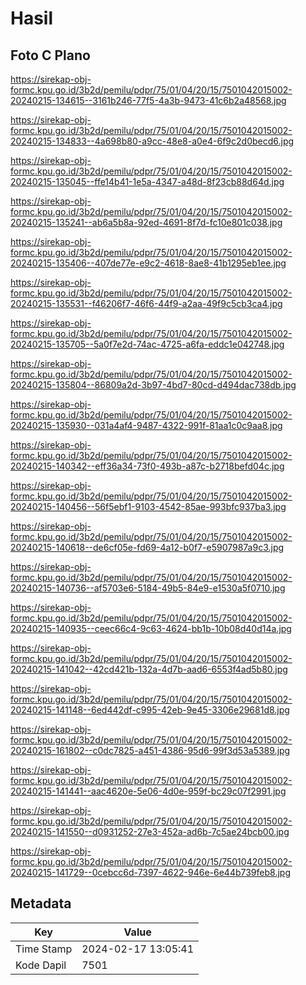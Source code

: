 # Hasil

## Foto C Plano

https://sirekap-obj-formc.kpu.go.id/3b2d/pemilu/pdpr/75/01/04/20/15/7501042015002-20240215-134615--3161b246-77f5-4a3b-9473-41c6b2a48568.jpg

https://sirekap-obj-formc.kpu.go.id/3b2d/pemilu/pdpr/75/01/04/20/15/7501042015002-20240215-134833--4a698b80-a9cc-48e8-a0e4-6f9c2d0becd6.jpg

https://sirekap-obj-formc.kpu.go.id/3b2d/pemilu/pdpr/75/01/04/20/15/7501042015002-20240215-135045--ffe14b41-1e5a-4347-a48d-8f23cb88d64d.jpg

https://sirekap-obj-formc.kpu.go.id/3b2d/pemilu/pdpr/75/01/04/20/15/7501042015002-20240215-135241--ab6a5b8a-92ed-4691-8f7d-fc10e801c038.jpg

https://sirekap-obj-formc.kpu.go.id/3b2d/pemilu/pdpr/75/01/04/20/15/7501042015002-20240215-135406--407de77e-e9c2-4618-8ae8-41b1295eb1ee.jpg

https://sirekap-obj-formc.kpu.go.id/3b2d/pemilu/pdpr/75/01/04/20/15/7501042015002-20240215-135531--f46206f7-46f6-44f9-a2aa-49f9c5cb3ca4.jpg

https://sirekap-obj-formc.kpu.go.id/3b2d/pemilu/pdpr/75/01/04/20/15/7501042015002-20240215-135705--5a0f7e2d-74ac-4725-a6fa-eddc1e042748.jpg

https://sirekap-obj-formc.kpu.go.id/3b2d/pemilu/pdpr/75/01/04/20/15/7501042015002-20240215-135804--86809a2d-3b97-4bd7-80cd-d494dac738db.jpg

https://sirekap-obj-formc.kpu.go.id/3b2d/pemilu/pdpr/75/01/04/20/15/7501042015002-20240215-135930--031a4af4-9487-4322-991f-81aa1c0c9aa8.jpg

https://sirekap-obj-formc.kpu.go.id/3b2d/pemilu/pdpr/75/01/04/20/15/7501042015002-20240215-140342--eff36a34-73f0-493b-a87c-b2718befd04c.jpg

https://sirekap-obj-formc.kpu.go.id/3b2d/pemilu/pdpr/75/01/04/20/15/7501042015002-20240215-140456--56f5ebf1-9103-4542-85ae-993bfc937ba3.jpg

https://sirekap-obj-formc.kpu.go.id/3b2d/pemilu/pdpr/75/01/04/20/15/7501042015002-20240215-140618--de6cf05e-fd69-4a12-b0f7-e5907987a9c3.jpg

https://sirekap-obj-formc.kpu.go.id/3b2d/pemilu/pdpr/75/01/04/20/15/7501042015002-20240215-140736--af5703e6-5184-49b5-84e9-e1530a5f0710.jpg

https://sirekap-obj-formc.kpu.go.id/3b2d/pemilu/pdpr/75/01/04/20/15/7501042015002-20240215-140935--ceec66c4-9c63-4624-bb1b-10b08d40d14a.jpg

https://sirekap-obj-formc.kpu.go.id/3b2d/pemilu/pdpr/75/01/04/20/15/7501042015002-20240215-141042--42cd421b-132a-4d7b-aad6-6553f4ad5b80.jpg

https://sirekap-obj-formc.kpu.go.id/3b2d/pemilu/pdpr/75/01/04/20/15/7501042015002-20240215-141148--6ed442df-c995-42eb-9e45-3306e29681d8.jpg

https://sirekap-obj-formc.kpu.go.id/3b2d/pemilu/pdpr/75/01/04/20/15/7501042015002-20240215-161802--c0dc7825-a451-4386-95d6-99f3d53a5389.jpg

https://sirekap-obj-formc.kpu.go.id/3b2d/pemilu/pdpr/75/01/04/20/15/7501042015002-20240215-141441--aac4620e-5e06-4d0e-959f-bc29c07f2991.jpg

https://sirekap-obj-formc.kpu.go.id/3b2d/pemilu/pdpr/75/01/04/20/15/7501042015002-20240215-141550--d0931252-27e3-452a-ad6b-7c5ae24bcb00.jpg

https://sirekap-obj-formc.kpu.go.id/3b2d/pemilu/pdpr/75/01/04/20/15/7501042015002-20240215-141729--0cebcc6d-7397-4622-946e-6e44b739feb8.jpg


## Metadata

| Key        | Value               |
| ---------- | ------------------- |
| Time Stamp | 2024-02-17 13:05:41 |
| Kode Dapil | 7501                |



